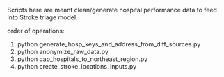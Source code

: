 Scripts here are meant clean/generate hospital performance data to feed
into Stroke triage model.

order of operations:
1. python generate_hosp_keys_and_address_from_diff_sources.py
2. python anonymize_raw_data.py
3. python cap_hospitals_to_northeast_region.py
4. python create_stroke_locations_inputs.py

